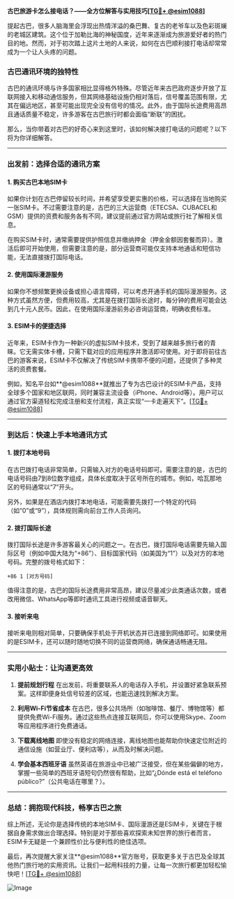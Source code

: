 **古巴旅游卡怎么接电话？——全方位解答与实用技巧[[TG💪+ @esim1088](https://t.me/s/esim1088)]**

提起古巴，很多人脑海里会浮现出热情洋溢的桑巴舞、复古的老爷车以及色彩斑斓的老城区建筑。这个位于加勒比海的神秘国度，近年来逐渐成为旅游爱好者的热门目的地。然而，对于初次踏上这片土地的人来说，如何在古巴顺利接打电话却常常成为一个让人头疼的问题。

### 古巴通讯环境的独特性

古巴的通讯环境与许多国家相比显得格外特殊。尽管近年来古巴政府逐步开放了互联网接入和移动通信服务，但其网络基础设施仍相对落后，信号覆盖范围有限，尤其在偏远地区，甚至可能出现完全没有信号的情况。此外，由于国际长途费用高昂且通话质量不稳定，许多游客在古巴旅行时都会面临“断联”的困扰。

那么，当你带着对古巴的好奇心来到这里时，该如何解决接打电话的问题呢？以下将为你详细解答。

---

### 出发前：选择合适的通讯方案

#### 1. **购买古巴本地SIM卡**
如果你计划在古巴停留较长时间，并希望享受更实惠的价格，可以选择在当地购买一张SIM卡。不过需要注意的是，古巴的三大运营商（ETECSA、CUBACEL和GSM）提供的资费和服务各有不同，建议提前通过官方网站或旅行社了解相关信息。

在购买SIM卡时，通常需要提供护照信息并缴纳押金（押金金额因套餐而异）。激活后即可开始使用，但需要注意的是，部分运营商可能仅支持本地通话和短信功能，无法直接拨打国际电话。

#### 2. **使用国际漫游服务**
如果你不想频繁更换设备或担心语言障碍，可以考虑开通手机的国际漫游服务。这种方式虽然方便，但费用较高，尤其是在拨打国际长途时，每分钟的费用可能会达到几十元人民币。因此，在使用国际漫游前务必咨询运营商，明确收费标准。

#### 3. **ESIM卡的便捷选择**
近年来，ESIM卡作为一种新兴的虚拟SIM卡技术，受到了越来越多旅行者的青睐。它无需实体卡槽，只需下载对应的应用程序并激活即可使用。对于即将前往古巴的游客来说，ESIM卡不仅解决了传统SIM卡携带不便的问题，还提供了多种灵活的资费套餐。

例如，知名平台如**@esim1088**就推出了专为古巴设计的ESIM卡产品，支持全球多个国家和地区联网，同时兼容主流设备（iPhone、Android等）。用户可以通过官方渠道轻松完成注册和支付流程，真正实现“一卡走遍天下”。[[TG💪+ @esim1088](https://t.me/s/esim1088)]

---

### 到达后：快速上手本地通讯方式

#### 1. **拨打本地号码**
在古巴拨打电话非常简单，只需输入对方的电话号码即可。需要注意的是，古巴的电话号码由7到8位数字组成，具体长度取决于区号所在的城市。例如，哈瓦那地区的号码通常以“7”开头。

另外，如果是在酒店内拨打本地电话，可能需要先拨打一个特定的代码（如“0”或“9”），具体规则需向前台工作人员询问。

#### 2. **拨打国际长途**
拨打国际长途是许多游客最关心的问题之一。在古巴，拨打国际电话需要先输入国际区号（例如中国大陆为“+86”）、目标国家代码（如美国为“1”）以及对方的本地号码。完整的拨号格式如下：

```
+86 1 [对方号码]
```

值得注意的是，古巴的国际长途费用非常高昂，建议尽量减少此类通话次数，或者改用微信、WhatsApp等即时通讯工具进行视频或语音聊天。

#### 3. **接听来电**
接听来电则相对简单，只要确保手机处于开机状态并已连接到网络即可。如果使用的是ESIM卡，还可以随时随地切换不同的运营商网络，确保通话畅通无阻。

---

### 实用小贴士：让沟通更高效

1. **提前规划行程**
   在出发前，将重要联系人的电话存入手机，并设置好紧急联系预案。这样即便身处信号较差的区域，也能迅速找到解决方案。

2. **利用Wi-Fi节省成本**
   在古巴，很多公共场所（如咖啡馆、餐厅、博物馆等）都提供免费Wi-Fi服务。通过这些热点连接互联网后，你可以使用Skype、Zoom等应用程序进行免费通话。

3. **下载离线地图**
   即使没有稳定的网络连接，离线地图也能帮助你快速定位附近的通信设施（如营业厅、便利店等），从而及时解决问题。

4. **学会基本西班牙语**
   虽然英语在旅游业中已被广泛接受，但在某些偏僻的地方，掌握一些简单的西班牙语短句仍然很有帮助，比如“¿Dónde está el teléfono público?”（公共电话在哪里？）。

---

### 总结：拥抱现代科技，畅享古巴之旅

综上所述，无论你是选择传统的本地SIM卡、国际漫游还是ESIM卡，关键在于根据自身需求做出合理选择。特别是对于那些喜欢探索未知世界的旅行者而言，ESIM卡无疑是一个兼顾性价比与便利性的绝佳选项。

最后，再次提醒大家关注**@esim1088**官方账号，获取更多关于古巴及全球其他热门旅行地的实用资讯。让我们一起用科技的力量，让每一次旅行都更加轻松愉快吧！[[TG💪+ @esim1088](https://t.me/s/esim1088)] 

![Image](https://i.postimg.cc/4NQfJmqS/Snipaste-2025-05-13-00-14-12.png)